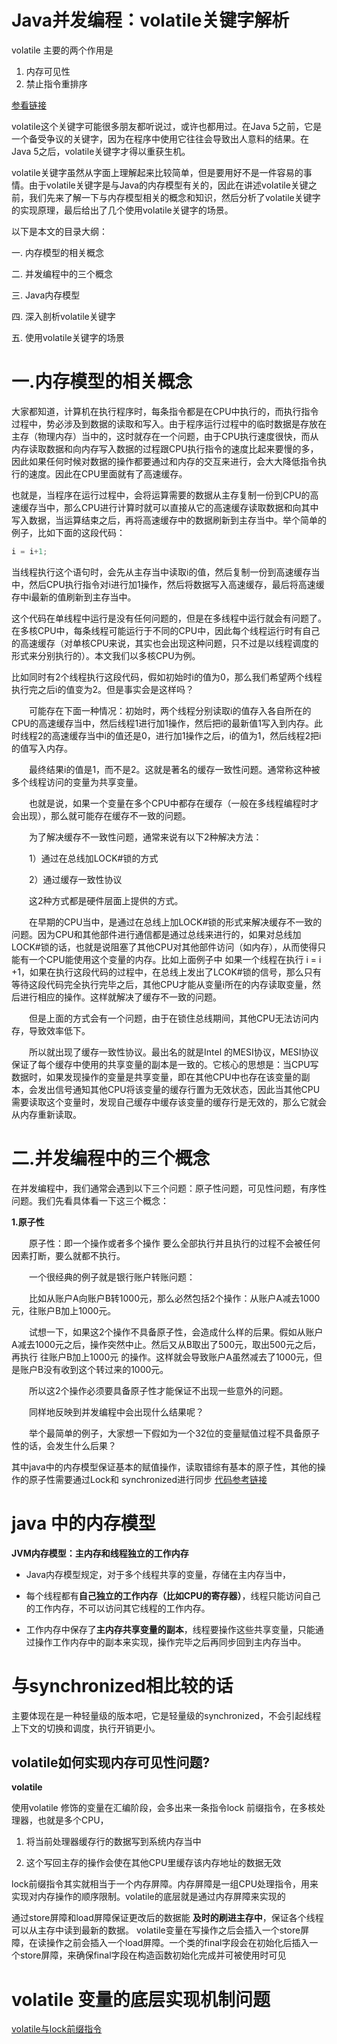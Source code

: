 # Java并发编程：volatile关键字解析

volatile 主要的两个作用是
1. 内存可见性
2. 禁止指令重排序





[参看链接](https://www.cnblogs.com/dolphin0520/p/3920373.html)

volatile这个关键字可能很多朋友都听说过，或许也都用过。在Java 5之前，它是一个备受争议的关键字，因为在程序中使用它往往会导致出人意料的结果。在Java 5之后，volatile关键字才得以重获生机。

volatile关键字虽然从字面上理解起来比较简单，但是要用好不是一件容易的事情。由于volatile关键字是与Java的内存模型有关的，因此在讲述volatile关键之前，我们先来了解一下与内存模型相关的概念和知识，然后分析了volatile关键字的实现原理，最后给出了几个使用volatile关键字的场景。

以下是本文的目录大纲：

一. 内存模型的相关概念

二. 并发编程中的三个概念

三. Java内存模型

四. 深入剖析volatile关键字

五. 使用volatile关键字的场景


# 一.内存模型的相关概念

大家都知道，计算机在执行程序时，每条指令都是在CPU中执行的，而执行指令过程中，势必涉及到数据的读取和写入。由于程序运行过程中的临时数据是存放在主存（物理内存）当中的，这时就存在一个问题，由于CPU执行速度很快，而从内存读取数据和向内存写入数据的过程跟CPU执行指令的速度比起来要慢的多，因此如果任何时候对数据的操作都要通过和内存的交互来进行，会大大降低指令执行的速度。因此在CPU里面就有了高速缓存。

也就是，当程序在运行过程中，会将运算需要的数据从主存复制一份到CPU的高速缓存当中，那么CPU进行计算时就可以直接从它的高速缓存读取数据和向其中写入数据，当运算结束之后，再将高速缓存中的数据刷新到主存当中。举个简单的例子，比如下面的这段代码：

```java
i = i+1;
```

当线程执行这个语句时，会先从主存当中读取i的值，然后复制一份到高速缓存当中，然后CPU执行指令对i进行加1操作，然后将数据写入高速缓存，最后将高速缓存中i最新的值刷新到主存当中。

这个代码在单线程中运行是没有任何问题的，但是在多线程中运行就会有问题了。在多核CPU中，每条线程可能运行于不同的CPU中，因此每个线程运行时有自己的高速缓存（对单核CPU来说，其实也会出现这种问题，只不过是以线程调度的形式来分别执行的）。本文我们以多核CPU为例。

比如同时有2个线程执行这段代码，假如初始时i的值为0，那么我们希望两个线程执行完之后i的值变为2。但是事实会是这样吗？

　　可能存在下面一种情况：初始时，两个线程分别读取i的值存入各自所在的CPU的高速缓存当中，然后线程1进行加1操作，然后把i的最新值1写入到内存。此时线程2的高速缓存当中i的值还是0，进行加1操作之后，i的值为1，然后线程2把i的值写入内存。

　　最终结果i的值是1，而不是2。这就是著名的缓存一致性问题。通常称这种被多个线程访问的变量为共享变量。

　　也就是说，如果一个变量在多个CPU中都存在缓存（一般在多线程编程时才会出现），那么就可能存在缓存不一致的问题。

　　为了解决缓存不一致性问题，通常来说有以下2种解决方法：

　　1）通过在总线加LOCK#锁的方式

　　2）通过缓存一致性协议

　　这2种方式都是硬件层面上提供的方式。

　　在早期的CPU当中，是通过在总线上加LOCK#锁的形式来解决缓存不一致的问题。因为CPU和其他部件进行通信都是通过总线来进行的，如果对总线加LOCK#锁的话，也就是说阻塞了其他CPU对其他部件访问（如内存），从而使得只能有一个CPU能使用这个变量的内存。比如上面例子中 如果一个线程在执行 i = i +1，如果在执行这段代码的过程中，在总线上发出了LCOK#锁的信号，那么只有等待这段代码完全执行完毕之后，其他CPU才能从变量i所在的内存读取变量，然后进行相应的操作。这样就解决了缓存不一致的问题。

　　但是上面的方式会有一个问题，由于在锁住总线期间，其他CPU无法访问内存，导致效率低下。

　　所以就出现了缓存一致性协议。最出名的就是Intel 的MESI协议，MESI协议保证了每个缓存中使用的共享变量的副本是一致的。它核心的思想是：当CPU写数据时，如果发现操作的变量是共享变量，即在其他CPU中也存在该变量的副本，会发出信号通知其他CPU将该变量的缓存行置为无效状态，因此当其他CPU需要读取这个变量时，发现自己缓存中缓存该变量的缓存行是无效的，那么它就会从内存重新读取。

# 二.并发编程中的三个概念

在并发编程中，我们通常会遇到以下三个问题：原子性问题，可见性问题，有序性问题。我们先看具体看一下这三个概念：

**1.原子性**

　　原子性：即一个操作或者多个操作 要么全部执行并且执行的过程不会被任何因素打断，要么就都不执行。

　　一个很经典的例子就是银行账户转账问题：

　　比如从账户A向账户B转1000元，那么必然包括2个操作：从账户A减去1000元，往账户B加上1000元。

　　试想一下，如果这2个操作不具备原子性，会造成什么样的后果。假如从账户A减去1000元之后，操作突然中止。然后又从B取出了500元，取出500元之后，再执行 往账户B加上1000元 的操作。这样就会导致账户A虽然减去了1000元，但是账户B没有收到这个转过来的1000元。

　　所以这2个操作必须要具备原子性才能保证不出现一些意外的问题。

　　同样地反映到并发编程中会出现什么结果呢？

　　举个最简单的例子，大家想一下假如为一个32位的变量赋值过程不具备原子性的话，会发生什么后果？

其中java中的内存模型保证基本的赋值操作，读取错综有基本的原子性，其他的操作的原子性需要通过Lock和 synchronized进行同步
[代码参考链接](https://github.com/wabc1994/Leetcode2/blob/master/volatile/src/VolatileTest.java)

# java 中的内存模型


**JVM内存模型：主内存和线程独立的工作内存**

- Java内存模型规定，对于多个线程共享的变量，存储在主内存当中，

- 每个线程都有**自己独立的工作内存（比如CPU的寄存器）**，线程只能访问自己的工作内存，不可以访问其它线程的工作内存。

- 工作内存中保存了**主内存共享变量的副本**，线程要操作这些共享变量，只能通过操作工作内存中的副本来实现，操作完毕之后再同步回到主内存当中。


# 与synchronized相比较的话

主要体现在是一种轻量级的版本吧，它是轻量级的synchronized，不会引起线程上下文的切换和调度，执行开销更小。



## volatile如何实现内存可见性问题?

**volatile**

使用volatile 修饰的变量在汇编阶段，会多出来一条指令lock 前缀指令，在多核处理器，也就是多个CPU，

1. 将当前处理器缓存行的数据写到系统内存当中

2. 这个写回主存的操作会使在其他CPU里缓存该内存地址的数据无效


lock前缀指令其实就相当于一个内存屏障。内存屏障是一组CPU处理指令，用来实现对内存操作的顺序限制。volatile的底层就是通过内存屏障来实现的



通过store屏障和load屏障保证更改后的数据能 **及时的刷进主存中**，保证各个线程可以从主存中读到最新的数据。
volatile变量在写操作之后会插入一个store屏障，在读操作之前会插入一个load屏障。一个类的final字段会在初始化后插入一个store屏障，来确保final字段在构造函数初始化完成并可被使用时可见

# volatile 变量的底层实现机制问题

[volatile与lock前缀指令](https://blog.csdn.net/qq_26222859/article/details/52235930)